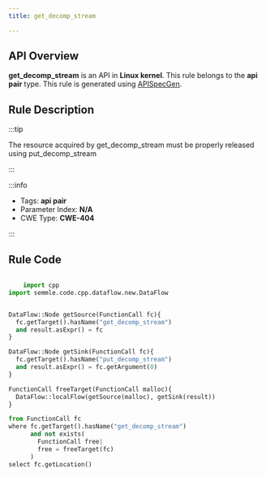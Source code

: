```yaml
---
title: get_decomp_stream

---
```



## API Overview
**get_decomp_stream** is an API in **Linux kernel**. This rule belongs to the **api pair** type. This rule is generated using [APISpecGen](../../tools/APISpecGen).
## Rule Description

:::tip

The resource acquired by get_decomp_stream must be properly released using put_decomp_stream

:::

:::info

- Tags: **api pair**
- Parameter Index: **N/A**
- CWE Type: **CWE-404**

:::

## Rule Code
```python

    import cpp
import semmle.code.cpp.dataflow.new.DataFlow


DataFlow::Node getSource(FunctionCall fc){
  fc.getTarget().hasName("get_decomp_stream")
  and result.asExpr() = fc
}

DataFlow::Node getSink(FunctionCall fc){
  fc.getTarget().hasName("put_decomp_stream")
  and result.asExpr() = fc.getArgument(0)
}

FunctionCall freeTarget(FunctionCall malloc){
  DataFlow::localFlow(getSource(malloc), getSink(result))
}

from FunctionCall fc
where fc.getTarget().hasName("get_decomp_stream")
      and not exists(
        FunctionCall free| 
        free = freeTarget(fc)
      )
select fc.getLocation()

    
```